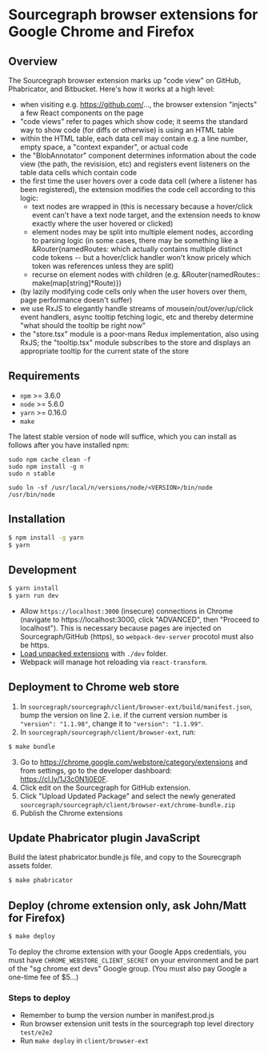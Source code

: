 # Sourcegraph browser extensions for Google Chrome and Firefox

## Overview

The Sourcegraph browser extension marks up "code view" on GitHub, Phabricator, and
Bitbucket. Here's how it works at a high level:

- when visiting e.g. https://github.com/..., the browser extension "injects" a few React components on the page
- "code views" refer to pages which show code; it seems the standard way to show code (for diffs or otherwise) is using an HTML table
- within the HTML table, each data cell may contain e.g. a line number, empty space, a "context expander", or actual code
- the "BlobAnnotator" component determines information about the code view (the path, the revisision, etc) and registers event listeners on the table data cells which contain code
- the first time the user hovers over a code data cell (where a listener has been registered), the extension modifies the code cell according to this logic:
  - text nodes are wrapped in <span> (this is necessary because a hover/click event can't have a text node target, and the extension needs to know exactly where the user hovered or clicked)
  - element nodes may be split into multiple element nodes, according to parsing logic (in some cases, there may be something like a <span>&Router{namedRoutes:<span> which actually contains multiple distinct code tokens -- but a hover/click handler won't know pricely which token was references unless they are split)
  - recurse on element nodes with children (e.g. <span><span>&Router{namedRoutes:</span><span>: make(map[string]*Route)}</span>)
- (by lazily modifying code cells only when the user hovers over them, page performance doesn't suffer)
- we use RxJS to elegantly handle streams of mousein/out/over/up/click event handlers, async tooltip fetching logic, etc and thereby determine "what should the tooltip be right now"
- the "store.tsx" module is a poor-mans Redux implementation, also using RxJS; the "tooltip.tsx" module subscribes to the store and displays an appropriate tooltip for the current state of the store

## Requirements

- `npm` >= 3.6.0
- `node` >= 5.6.0
- `yarn` >= 0.16.0
- `make`

The latest stable version of node will suffice, which you can install as follows after you have installed npm:

```
sudo npm cache clean -f
sudo npm install -g n
sudo n stable

sudo ln -sf /usr/local/n/versions/node/<VERSION>/bin/node /usr/bin/node
```

## Installation

```bash
$ npm install -g yarn
$ yarn
```

## Development

```bash
$ yarn install
$ yarn run dev
```
* Allow `https://localhost:3000` (insecure) connections in Chrome (navigate to https://localhost:3000, click "ADVANCED",
then "Proceed to localhost"). This is necessary because pages are injected on Sourcegraph/GitHub (https), so `webpack-dev-server`
procotol must also be https.
* [Load unpacked extensions](https://developer.chrome.com/extensions/getstarted#unpacked) with `./dev` folder.
* Webpack will manage hot reloading via `react-transform`.

## Deployment to Chrome web store

1. In `sourcegraph/sourcegraph/client/browser-ext/build/manifest.json`, bump the version on line 2. i.e. if the current version number is `"version": "1.1.98"`, change it to `"version": "1.1.99"`.
2. In `sourcegraph/sourcegraph/client/browser-ext`, run:
```bash
$ make bundle
```
3. Go to https://chrome.google.com/webstore/category/extensions and from settings, go to the developer dashboard: https://cl.ly/1J3c0N1j0E0F.
4. Click edit on the Sourcegraph for GitHub extension.
5. Click "Upload Updated Package" and select the newly generated `sourcegraph/sourcegraph/client/browser-ext/chrome-bundle.zip`
6. Publish the Chrome extensions

## Update Phabricator plugin JavaScript

Build the latest phabricator.bundle.js file, and copy to the Sourecgraph assets folder.

```bash
$ make phabricator
```

## Deploy (chrome extension only, ask John/Matt for Firefox)

```bash
$ make deploy
```

To deploy the chrome extension with your Google Apps credentials, you must have `CHROME_WEBSTORE_CLIENT_SECRET` on your environment and
be part of the "sg chrome ext devs" Google group. (You must also pay Google a one-time fee of $5...)

### Steps to deploy
* Remember to bump the version number in manifest.prod.js
* Run browser extension unit tests in the sourcegraph top level directory `test/e2e2`
* Run `make deploy` in `client/browser-ext`


